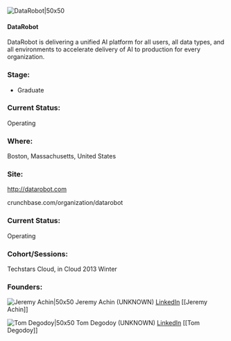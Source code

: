 

![DataRobot|50x50](https://apimg.techstars.com/connect/images/image_files/54244571a4f36a0c73000016/original/datarobot.jpeg)

#### DataRobot
DataRobot is delivering a unified AI platform for all users, all data types, and all environments to accelerate delivery of AI to production for every organization.

### Stage: 
 - Graduate 

### Current Status: 
Operating

### Where:
Boston, Massachusetts, United States

### Site:
http://datarobot.com



crunchbase.com/organization/datarobot

### Current Status: 
Operating

### Cohort/Sessions: 
Techstars Cloud, in Cloud 2013 Winter

### Founders: 

![Jeremy Achin|50x50](http://fierce-forest-1527.herokuapp.com/assets/Jeremy.jpg) Jeremy Achin (UNKNOWN) [LinkedIn](https://linkedin.com/in/jeremy-achin-b425583a) [[Jeremy Achin]]

![Tom Degodoy|50x50](http://gravatar.com/avatar/8ed08787e1c3f1da535ec640a07c350b.png?s=150&d=identicon) Tom Degodoy (UNKNOWN) [LinkedIn](https://linkedin.com/in/tom-de-godoy-b8a0b942) [[Tom Degodoy]]


